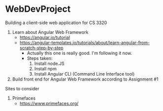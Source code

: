 # WebDevProject
Building a client-side web application for CS 3320

1. Learn about Angular Web Framework
   * https://angular.io/tutorial
   * https://angular-templates.io/tutorials/about/learn-angular-from-scratch-step-by-step
     * Actually this one is really good. I'm following it now.
     * Steps taken:
       1. Install node.JS
       2. Install npm
       3. Install Angular CLI (Command Line Interface tool)
2. Build front end for Angular Web Framework according to Assignment #1



Sites to consider

1. Primefaces
   * https://www.primefaces.org/

